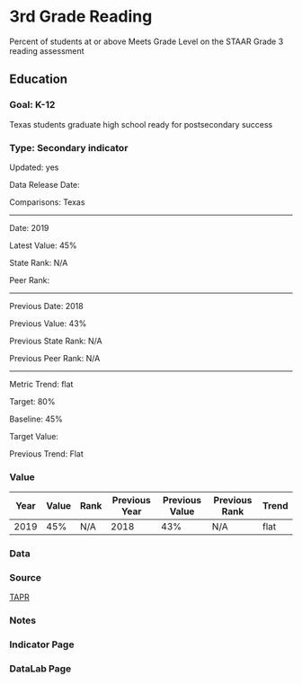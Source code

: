 # 3rd Grade Reading

Percent of students at or above Meets Grade Level on the STAAR Grade 3 reading assessment

## Education

### Goal: K-12

Texas students graduate high school ready for postsecondary success

### Type: Secondary indicator

Updated: yes

Data Release Date: 

Comparisons: Texas


----

Date: 2019

Latest Value: 45% 

State Rank: N/A

Peer Rank: 


----

Previous Date: 2018

Previous Value: 43%

Previous State Rank: N/A

Previous Peer Rank: N/A


----
Metric Trend: flat

Target: 80%

Baseline: 45%

Target Value: 

Previous Trend: Flat



### Value

| Year |  Value      | Rank     | Previous Year   | Previous Value | Previous Rank | Trend | 
| ----------- | ----------- | ----------- | ----------- | ----------- | ----------- | -----------|
|    2019     | 45%         |     N/A      |    2018     |    43%     | N/A          | flat  |

### Data

### Source

[TAPR](https://rptsvr1.tea.texas.gov/perfreport/tapr/2020/xplore/DownloadSelData.html)

### Notes

### Indicator Page


### DataLab Page



